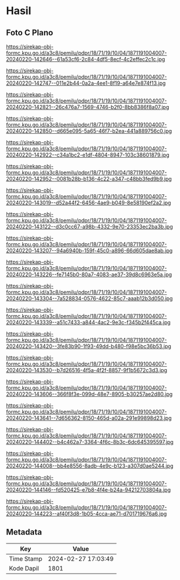 # Hasil

## Foto C Plano

https://sirekap-obj-formc.kpu.go.id/a3c8/pemilu/pdpr/18/71/19/10/04/1871191004007-20240220-142646--61a53cf6-2c84-4df5-8ecf-4c2effec2c1c.jpg

https://sirekap-obj-formc.kpu.go.id/a3c8/pemilu/pdpr/18/71/19/10/04/1871191004007-20240220-142747--011e2b44-0a2a-4ee1-8f19-a64e7e874f13.jpg

https://sirekap-obj-formc.kpu.go.id/a3c8/pemilu/pdpr/18/71/19/10/04/1871191004007-20240220-142821--26c476a7-1569-4746-b2f0-8bb8386f8a07.jpg

https://sirekap-obj-formc.kpu.go.id/a3c8/pemilu/pdpr/18/71/19/10/04/1871191004007-20240220-142850--d665e095-5a65-46f7-b2ea-441a889756c0.jpg

https://sirekap-obj-formc.kpu.go.id/a3c8/pemilu/pdpr/18/71/19/10/04/1871191004007-20240220-142922--c34a1bc2-e1df-4804-8947-103c38601879.jpg

https://sirekap-obj-formc.kpu.go.id/a3c8/pemilu/pdpr/18/71/19/10/04/1871191004007-20240220-142952--0081b28b-b136-4c22-a347-c48bb3fed9b9.jpg

https://sirekap-obj-formc.kpu.go.id/a3c8/pemilu/pdpr/18/71/19/10/04/1871191004007-20240220-143019--d52a44f2-6456-4ae9-b049-8e58190ef2a2.jpg

https://sirekap-obj-formc.kpu.go.id/a3c8/pemilu/pdpr/18/71/19/10/04/1871191004007-20240220-143122--d3c0cc67-a98b-4332-9e70-23353ec2ba3b.jpg

https://sirekap-obj-formc.kpu.go.id/a3c8/pemilu/pdpr/18/71/19/10/04/1871191004007-20240220-143207--94a6940b-159f-45c0-a896-66d605dae8ab.jpg

https://sirekap-obj-formc.kpu.go.id/a3c8/pemilu/pdpr/18/71/19/10/04/1871191004007-20240220-143226--fe7145b0-80a7-4083-ae37-39d8c6963e5a.jpg

https://sirekap-obj-formc.kpu.go.id/a3c8/pemilu/pdpr/18/71/19/10/04/1871191004007-20240220-143304--7a528834-0576-4622-85c7-aaab12b3d050.jpg

https://sirekap-obj-formc.kpu.go.id/a3c8/pemilu/pdpr/18/71/19/10/04/1871191004007-20240220-143339--a51c7433-a844-4ac2-9e3c-f345b2f445ca.jpg

https://sirekap-obj-formc.kpu.go.id/a3c8/pemilu/pdpr/18/71/19/10/04/1871191004007-20240220-143420--3fe83b90-1f93-49dd-b480-f98e5bc36b53.jpg

https://sirekap-obj-formc.kpu.go.id/a3c8/pemilu/pdpr/18/71/19/10/04/1871191004007-20240220-143530--b7d26516-4f5a-4f2f-8857-9f1b5672c3d3.jpg

https://sirekap-obj-formc.kpu.go.id/a3c8/pemilu/pdpr/18/71/19/10/04/1871191004007-20240220-143606--366f8f3e-099d-48e7-8905-b30257ae2d80.jpg

https://sirekap-obj-formc.kpu.go.id/a3c8/pemilu/pdpr/18/71/19/10/04/1871191004007-20240220-143641--7d656362-8150-465d-a02a-291e99898d23.jpg

https://sirekap-obj-formc.kpu.go.id/a3c8/pemilu/pdpr/18/71/19/10/04/1871191004007-20240220-144402--b4c462a7-3364-4f6c-8b3c-6dc645395597.jpg

https://sirekap-obj-formc.kpu.go.id/a3c8/pemilu/pdpr/18/71/19/10/04/1871191004007-20240220-144008--bb4e8556-8adb-4e9c-b123-a307d0ae5244.jpg

https://sirekap-obj-formc.kpu.go.id/a3c8/pemilu/pdpr/18/71/19/10/04/1871191004007-20240220-144146--fd520425-e7b8-4f4e-b24a-94212703804a.jpg

https://sirekap-obj-formc.kpu.go.id/a3c8/pemilu/pdpr/18/71/19/10/04/1871191004007-20240220-144223--af40f3d8-1b05-4cca-ae71-d701719676a6.jpg


## Metadata

| Key        | Value               |
| ---------- | ------------------- |
| Time Stamp | 2024-02-27 17:03:49 |
| Kode Dapil | 1801                |



